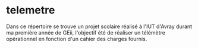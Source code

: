 # telemetre
Dans ce répertoire se trouve un projet scolaire réalisé à l'IUT d'Avray durant ma première année de GEii, l'objectif été de réaliser un télémètre opérationnel en fonction d'un cahier des charges fournis.
